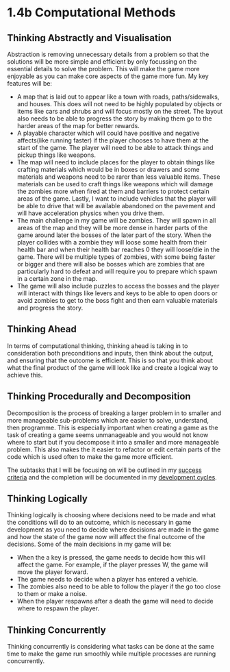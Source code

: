 # 1.4b Computational Methods

## Thinking Abstractly and Visualisation

Abstraction is removing unnecessary details from a problem so that the solutions will be more simple and efficient by only focussing on the essential details to solve the problem.  This will make the game more enjoyable as you can make core aspects of the game more fun.  My key features will be:

* A map that is laid out to appear like a town with roads, paths/sidewalks, and houses.  This does will not need to be highly populated by objects or items like cars and shrubs and will focus mostly on the street.  The layout also needs to be able to progress the story by making them go to the harder areas of the map for better rewards.
* A playable character which will could have positive and negative affects(like running faster) if the player chooses to have them at the start of the game.  The player will need to be able to attack things and pickup things like weapons.
* The map will need to include places for the player to obtain things like crafting materials which would be in boxes or drawers and some materials and weapons need to be rarer than less valuable items.  These materials can be used to craft things like weapons which will damage the zombies more when fired at them and barriers to protect certain areas of the game.  Lastly, I want to include vehicles that the player will be able to drive that will be available abandoned on the pavement and will have acceleration physics when you drive them.
* The main challenge in my game will be zombies.  They will spawn in all areas of the map and they will be more dense in harder parts of the game around later the bosses of the later part of the story.  When the player collides with a zombie they will loose some health from their health bar and when their health bar reaches 0 they will loose/die in the game.  There will be multiple types of zombies, with some being faster or bigger and there will also be bosses which are zombies that are particularly hard to defeat and will require you to prepare which spawn in a certain zone in the map.
* The game will also include puzzles to access the bosses and the player will interact with things like levers and keys to be able to open doors or avoid zombies to get to the boss fight and then earn valuable materials and progress the story.

## Thinking Ahead

In terms of computational thinking, thinking ahead is taking in to consideration both preconditions and inputs, then think about the output, and ensuring that the outcome is efficient.  This is so that you think about what the final product of the game will look like and create a logical way to achieve this.



## Thinking Procedurally and Decomposition

Decomposition is the process of breaking a larger problem in to smaller and more manageable sub-problems which are easier to solve, understand, then programme.  This is especially important when creating a game as the task of creating a game seems unmanageable and you would not know where to start but if you decompose it into a smaller and more manageable problem.  This also makes the it easier to refactor or edit certain parts of the code which is used often to make the game more efficient.

The subtasks that I will be focusing on will be outlined in my [success criteria](1.5-success-criteria.md) and the completion will be documented in my [development cycles](broken-reference).

## Thinking Logically

Thinking logically is choosing where decisions need to be made and what the conditions will do to an outcome, which is necessary in game development as you need to decide where decisions are made in the game and how the state of the game now will affect the final outcome of the decisions.  Some of the main decisions in my game will be:

* When the a key is pressed, the game needs to decide how this will affect the game.  For example, if the player presses W, the game will move the player forward.
* The game needs to decide when a player has entered a vehicle.
* The zombies also need to be able to follow the player if the go too close to them or make a noise.
* When the player respawns after a death the game will need to decide where to respawn the player.

## Thinking Concurrently

Thinking concurrently is considering what tasks can be done at the same time to make the game run smoothly while multiple processes are running concurrently.
